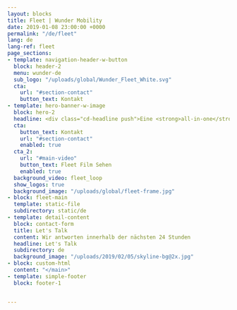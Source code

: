 ```yaml
---
layout: blocks
title: Fleet | Wunder Mobility
date: 2019-01-08 23:00:00 +0000
permalink: "/de/fleet"
lang: de
lang-ref: fleet
page_sections:
- template: navigation-header-w-button
  block: header-2
  menu: wunder-de
  sub_logo: "/uploads/global/Wunder_Fleet_White.svg"
  cta:
    url: "#section-contact"
    button_text: Kontakt
- template: hero-banner-w-image
  block: hero-2
  headline: <div class="cd-headline push">Eine <strong>all-in-one</strong> sharing-plattform für <span class="cd-words-wrapper"><b class="is-visible">autos</b><b>e-scooter</b><b>fahrräder</b><b>roller</b></span>
  cta:
    button_text: Kontakt
    url: "#section-contact"
    enabled: true
  cta_2:
    url: "#main-video"
    button_text: Fleet Film Sehen
    enabled: true
  background_video: fleet_loop
  show_logos: true
  background_image: "/uploads/global/fleet-frame.jpg"
- block: fleet-main
  template: static-file
  subdirectory: static/de
- template: detail-content
  block: contact-form
  title: Let's Talk
  content: Wir antworten innerhalb der nächsten 24 Stunden
  headline: Let's Talk
  subdirectory: de
  background_image: "/uploads/2019/02/05/skyline-bg@2x.jpg"
- block: custom-html
  content: "</main>"
- template: simple-footer
  block: footer-1


---
```

